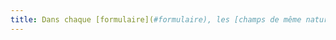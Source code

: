 ```yaml
---
title: Dans chaque [formulaire](#formulaire), les [champs de même nature](#champs-de-meme-nature) sont-ils regroupés, si nécessaire ?
---
```

